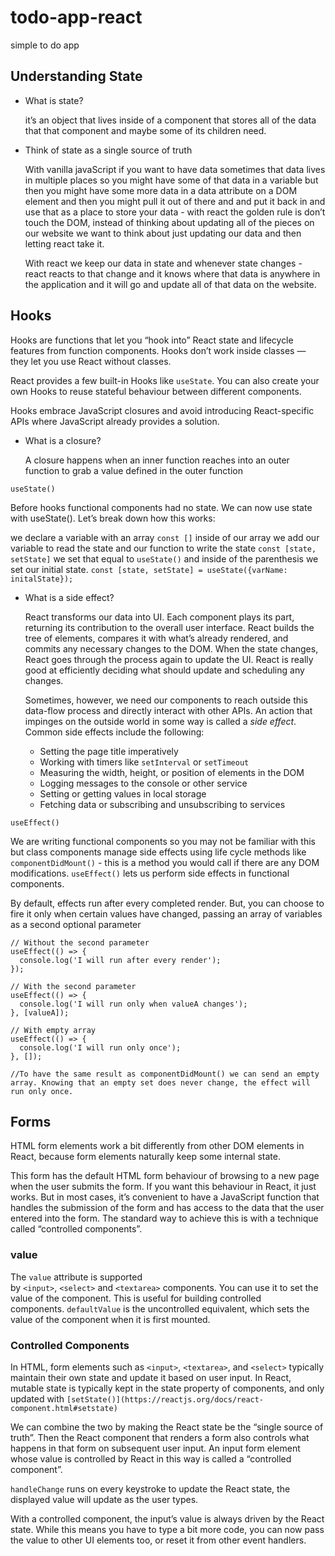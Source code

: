 # todo-app-react
simple to do app

## Understanding State

- What is state?
    
     it’s an object that lives inside of a component that stores all of the data that that component and maybe some of its children need. 
    
- Think of state as a single source of truth
    
    With vanilla javaScript if you want to have data sometimes that data lives in multiple places so you might have some of that data in a variable but then you might have some more data in a data attribute on a DOM element and then you might pull it out of there and and put it back in and use that as a place to store your data -  with react the golden rule is don’t touch the DOM, instead of thinking about updating all of the pieces on our website we want to think about just updating our data and then letting react take it. 
    
    With react we keep our data in state and whenever state changes - react reacts to that change and it knows where that data is anywhere in the application and it will go and update all of that data on the website. 
    

## Hooks

Hooks are functions that let you “hook into” React state and lifecycle features from function components. Hooks don’t work inside classes — they let you use React without classes. 

React provides a few built-in Hooks like `useState`. You can also create your own Hooks to reuse stateful behaviour between different components.

Hooks embrace JavaScript closures and avoid introducing React-specific APIs where JavaScript already provides a solution.

- What is a closure?
    
    A closure happens when an inner function reaches into an outer function to grab a value defined in the outer function
    

`useState()`

Before hooks functional components had no state. We can now use state with useState(). Let’s break down how this works: 

we declare a variable with an array `const []` inside of our array we add our variable to read the state and our function to write the state `const [state, setState]` we set that equal to `useState()` and inside of the parenthesis we set our initial state. `const [state, setState] = useState({varName: initalState});`

- What is a side effect?
    
    React transforms our data into UI. Each component plays its part, returning its contribution to the overall user interface. React builds the tree of elements, compares it with what’s already rendered, and commits any necessary changes to the DOM. When the state changes, React goes through the process again to update the UI. React is really good at efficiently deciding what should update and scheduling any changes.
    
    Sometimes, however, we need our components to reach outside this data-flow process and directly interact with other APIs. An action that impinges on the outside world in some way is called a *side effect*. Common side effects include the following:
    
    - Setting the page title imperatively
    - Working with timers like `setInterval` or `setTimeout`
    - Measuring the width, height, or position of elements in the DOM
    - Logging messages to the console or other service
    - Setting or getting values in local storage
    - Fetching data or subscribing and unsubscribing to services
    

`useEffect()`

We are writing functional components so you may not be familiar with this but class components manage side effects using life cycle methods like `componentDidMount()` - this is a method you would call if there are any DOM modifications. `useEffect()` lets us perform side effects in functional components. 

By default, effects run after every completed render. But, you can choose to fire it only when certain values have changed, passing an array of variables as a second optional parameter

```
// Without the second parameter
useEffect(() => {
  console.log('I will run after every render');
});

// With the second parameter
useEffect(() => {
  console.log('I will run only when valueA changes');
}, [valueA]);

// With empty array
useEffect(() => {
  console.log('I will run only once');
}, []);

//To have the same result as componentDidMount() we can send an empty array. Knowing that an empty set does never change, the effect will run only once.
```

## Forms

HTML form elements work a bit differently from other DOM elements in React, because form elements naturally keep some internal state.

This form has the default HTML form behaviour of browsing to a new page when the user submits the form. If you want this behaviour in React, it just works. But in most cases, it’s convenient to have a JavaScript function that handles the submission of the form and has access to the data that the user entered into the form. The standard way to achieve this is with a technique called “controlled components”.

### value

The `value` attribute is supported by `<input>`, `<select>` and `<textarea>` components. You can use it to set the value of the component. This is useful for building controlled components. `defaultValue` is the uncontrolled equivalent, which sets the value of the component when it is first mounted.

### Controlled Components

In HTML, form elements such as `<input>`, `<textarea>`, and `<select>` typically maintain their own state and update it based on user input. In React, mutable state is typically kept in the state property of components, and only updated with `[setState()](https://reactjs.org/docs/react-component.html#setstate)`

We can combine the two by making the React state be the “single source of truth”. Then the React component that renders a form also controls what happens in that form on subsequent user input. An input form element whose value is controlled by React in this way is called a “controlled component”.

`handleChange` runs on every keystroke to update the React state, the displayed value will update as the user types.

With a controlled component, the input’s value is always driven by the React state. While this means you have to type a bit more code, you can now pass the value to other UI elements too, or reset it from other event handlers.
